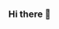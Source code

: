 ### Hi there 👋

<!--
**rammohan-octo/rammohan-octo** is a ✨ _special_ ✨ repository because its 'README.md' (this file) appears on your GitHub Profile

Here are some ideas to get started:

-🐍 I'm currently working on Python Jupyter Notebooks
-🌿 I'm currently learning Python
-👯‍♂️ I'm looking to collaboarte on real life Python projects
-🤔 I'm looking for help with certifications
-🩻 Ask me about how to take an MBA from a leading university in the world
-📫 How to reach me: rammohansubin@gmail.com
-😊 Pronouns: he/him/his
-⚡ Fun Fact: I can be really funny when need be.
-->
